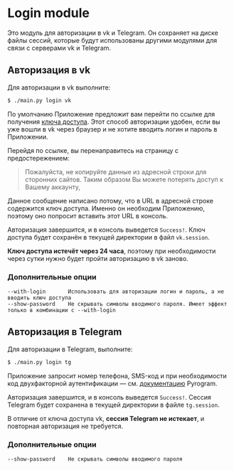 # Login module

Это модуль для авторизации в vk и Telegram.
Он сохраняет на диске файлы сессий, которые будут использованы другими модулями для связи с серверами vk и Telegram.

## Авторизация в vk

Для авторизации в vk выполните:

```bash
$ ./main.py login vk
```

По умолчанию Приложение предложит вам перейти по ссылке для получения
[ключа доступа](https://dev.vk.com/ru/api/access-token/getting-started).
Этот способ авторизации удобен, если вы уже вошли в vk через браузер и не хотите вводить логин и пароль в Приложении.

Перейдя по ссылке, вы перенаправитесь на страницу с предостережением:
> Пожалуйста, не копируйте данные из адресной строки для сторонних сайтов.
> Таким образом Вы можете потерять доступ к Вашему аккаунту,

Данное сообщение написано потому, что в URL в адресной строке содержится ключ доступа. Именно он необходим Приложению,
поэтому оно попросит вставить этот URL в консоль.

Авторизация завершится, и в консоль выведется `Success!`. Ключ доступа будет сохранён в текущей директории в файл
`vk.session`. 

**Ключ доступа истечёт через 24 часа**, поэтому при необходимости через сутки нужно будет пройти
авторизацию в vk заново.

### Дополнительные опции

```
--with-login       Использовать для авторизации логин и пароль, а не вводить ключ доступа
--show-password    Не скрывать символы вводимого пароля. Имеет эффект только в комбинации с --with-login 
```

## Авторизация в Telegram

Для авторизации в Telegram, выполните:

```bash
$ ./main.py login tg
```

Приложение запросит номер телефона, SMS-код и при необходимости код двухфакторной аутентификации &mdash; 
см. [документацию](https://docs.pyrogram.org/start/auth#user-authorization) Pyrogram.

Авторизация завершится, и в консоль выведется `Success!`. Сессия Telegram будет сохранена в текущей директории в
файле `tg.session`.

В отличие от ключа доступа vk, **сессия Telegram не истекает**, и повторная авторизация не требуется.

### Дополнительные опции

```
--show-password    Не скрывать символы вводимого пароля 
```
 
